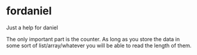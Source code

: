 # fordaniel
Just a help for daniel

The only important part is the counter. As long as you store the data in some sort of list/array/whatever you will be able to read the length of them. 
